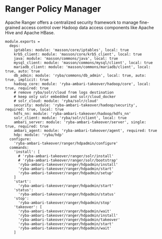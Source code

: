 
# Ranger Policy Manager

Apache Ranger offers a centralized security framework to manage fine-grained
access control over Hadoop data access components like Apache Hive and Apache HBase.

    module.exports =
      deps:
        iptables: module: 'masson/core/iptables', local: true
        krb5_client: module: 'masson/core/krb5_client', local: true
        java: module: 'masson/commons/java', local: true
        mysql_client: module: 'masson/commons/mysql/client', local: true
        mariadb_client: module: 'masson/commons/mariadb/client', local: true, auto: true
        db_admin: module: 'ryba/commons/db_admin', local: true, auto: true, implicit: true
        hadoop_core: module: 'ryba-ambari-takeover/hadoop/core', local: true, required: true
        # remove ryba/solr/cloud from logs destination
        # keep only solr embedded and solr/cloud_docker
        # solr_cloud: module: 'ryba/solr/cloud'
        security: module: 'ryba-ambari-takeover/hadoop/security', required: true, local: true
        hdfs_nn: module: 'ryba-ambari-takeover/hadoop/hdfs_nn'
        solr_client: module: 'ryba/solr/client', local: true
        ambari_server: module: 'ryba-ambari-takeover/server', single: true, required: true
        ambari_agent: module: 'ryba-ambari-takeover/agent', required: true
        hdp: module: 'ryba/hdp'
      configure:
        'ryba-ambari-takeover/ranger/hdpadmin/configure'
      commands:
        'install': [
          # 'ryba-ambari-takeover/ranger/solr/install'
          # 'ryba-ambari-takeover/ranger/solr/bootstrap'
          'ryba-ambari-takeover/ranger/hdpadmin/install'
          'ryba-ambari-takeover/ranger/hdpadmin/start'
          'ryba-ambari-takeover/ranger/hdpadmin/setup'
        ]
        'start':
          'ryba-ambari-takeover/ranger/hdpadmin/start'
        'status':
          'ryba-ambari-takeover/ranger/hdpadmin/status'
        'stop':
          'ryba-ambari-takeover/ranger/hdpadmin/stop'
        'takeover': [
          'ryba-ambari-takeover/ranger/hdpadmin/wait'
          'ryba-ambari-takeover/ranger/hdpadmin/install'
          'ryba-ambari-takeover/ranger/hdpadmin/takeover'
          'ryba-ambari-takeover/ranger/hdpadmin/start'
          'ryba-ambari-takeover/ranger/hdpadmin/wait'
        ]
